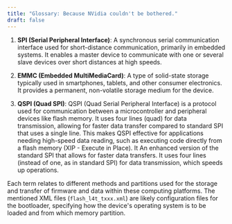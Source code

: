 ```yaml
---
title: "Glossary: Because NVidia couldn't be bothered."
draft: false
---
```



1. **SPI (Serial Peripheral Interface)**: A synchronous serial communication interface used for short-distance communication, primarily in embedded systems. It enables a master device to communicate with one or several slave devices over short distances at high speeds.

2. **EMMC (Embedded MultiMediaCard)**: A type of solid-state storage typically used in smartphones, tablets, and other consumer electronics. It provides a permanent, non-volatile storage medium for the device.

3. **QSPI (Quad SPI)**: QSPI (Quad Serial Peripheral Interface) is a protocol used for communication between a microcontroller and peripheral devices like flash memory. It uses four lines (quad) for data transmission, allowing for faster data transfer compared to standard SPI that uses a single line. This makes QSPI effective for applications needing high-speed data reading, such as executing code directly from a flash memory (XIP - Execute in Place). It An enhanced version of the standard SPI that allows for faster data transfers. It uses four lines (instead of one, as in standard SPI) for data transmission, which speeds up operations.

Each term relates to different methods and partitions used for the storage and transfer of firmware and data within these computing platforms. The mentioned XML files (`flash_l4t_txxx.xml`) are likely configuration files for the bootloader, specifying how the device's operating system is to be loaded and from which memory partition.